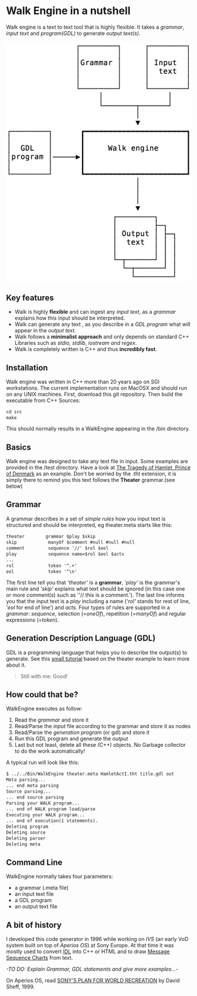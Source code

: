 # Walk Engine in a nutshell
Walk engine is a text to text tool that is highly flexible.
It takes a *grammar*, *input text* and *program(GDL)* to generate *output text(s)*.

![graph](./doc/WalkEngine.png)

## Key features

* Walk is highly **flexible** and can ingest any  *input text*, as a *grammar* explains how this input should be interpreted.
* Walk can generate any text , as you describe in a *GDL program* what will appear in the *output text*.
* Walk follows a **minimalist approach** and only depends on standard C++ Libraries such as *stdio, stdlib, iostream and regex*.
* Walk is completely written is C++ and thus **incredibly fast**.

## Installation
Walk engine was written in C++ more than 20 years ago on SGI workstations. The current implementation runs on MacOSX and should run on any UNIX machines. First, download this git repository. Then build the executable from C++ Sources:
````
cd src
make
````
This should normally results in a WalkEngine appearing in the /bin directory.

## Basics
Walk engine was designed to take any text file in input. Some examples are provided in the /test directory. Have a look at [The Tragedy of Hamlet, Prince of Denmark](./test/theater/HamletActI.tht) as an example.
Don't be worried by the .tht extension, it is simply there to remind you this text follows the **Theater** grammar.(see below)

## Grammar
A grammar describes in a set of *simple rules* how you input text is structured and should be interpreted, eg theater.meta starts like this:
````
theater        grammar $play $skip
skip            manyOf $comment #null #null #null
comment         sequence '//' $rol $eol
play            sequence name=$rol $eol $acts
...
rol             token '^.+'
eol             token '^\n'
````
The first line tell you that *'theater'* is a **grammar**, *'play'* is the grammar's main rule and *'skip'* explains what text should be ignored (in this case one or more comment(s) such as ''// this is a comment.'). The last line informs you that the input text is a *play* including a name (*'rol'* stands for rest of line, *'eol* for end of line') and *acts*.
Four types of rules are supported in a *grammar*: *sequence*, selection (=*oneOf*), repetition (=*manyOf*) and regular expressions (=*token*).

## Generation Description Language (GDL)
GDL is a programming language that helps you to describe the output(s) to generate.
See this [small tutorial](./doc/GDLIntro.md) based on the theater example to learn more about it.

>Still with me: Good!

## How could that be?
WalkEngine executes as follow:
1. Read the *grammar* and store it
2. Read/Parse the *input* file according to the grammar and store it as nodes
3. Read/Parse the *generation program* (or gdl) and store it
4. Run this GDL program and generate the *output*
5. Last but not least, delete all these (C++) objects. No Garbage collector to do the work automatically!

A typical run will look like this:
````script
$ ../../Bin/WalkEngine theater.meta HamletActI.tht title.gdl out
Meta parsing...
... end meta parsing
Source parsing...
... end source parsing
Parsing your WALK program...
... end of WALK program load/parse
Executing your WALK program...
... end of execution(1 statements).
Deleting program
Deleting source
Deleting parser
Deleting meta
````
## Command Line
WalkEngine normally takes four parameters:
* a grammar (.meta file)
* an input text file
* a GDL program
* an output text file

## A bit of history
I developed this code generator in 1996 while working on *IVS* (an early VoD system built on top of *Aperios OS*) at Sony Europe.
At that time it was mostly used to convert [IDL](https://en.wikipedia.org/wiki/Interface_description_language) into C++ or HTML and to draw [Message Sequence Charts](https://en.wikipedia.org/wiki/Message_sequence_chart) from text.

*-TO DO: Explain Grammar, GDL statements and give more examples...-*

On Aperios OS, read [SONY'S PLAN FOR WORLD RECREATION](https://www.wired.com/1999/11/sony-3/) by David Sheff, 1999.
